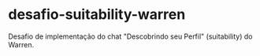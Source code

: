 # desafio-suitability-warren
Desafio de implementação do chat "Descobrindo seu Perfil" (suitability) do Warren.
